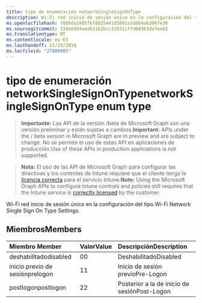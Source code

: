 ```yaml
---
title: tipo de enumeración networkSingleSignOnType
description: Wi-Fi red inicio de sesión único en la configuración del tipo.
ms.openlocfilehash: f880da2485fbf8825441d5891a3d664a63067e30
ms.sourcegitcommit: 334e84b4aed63162bcc31831cffd6d363dafee02
ms.translationtype: MT
ms.contentlocale: es-ES
ms.lasthandoff: 11/29/2018
ms.locfileid: "27089005"
---
```

# <a name="networksinglesignontype-enum-type"></a><span data-ttu-id="7f7da-103">tipo de enumeración networkSingleSignOnType</span><span class="sxs-lookup"><span data-stu-id="7f7da-103">networkSingleSignOnType enum type</span></span>

> <span data-ttu-id="7f7da-104">**Importante:** Las API de la versión /beta de Microsoft Graph son una versión preliminar y están sujetas a cambios.</span><span class="sxs-lookup"><span data-stu-id="7f7da-104">**Important:** APIs under the / beta version in Microsoft Graph are in preview and are subject to change.</span></span> <span data-ttu-id="7f7da-105">No se permite el uso de estas API en aplicaciones de producción.</span><span class="sxs-lookup"><span data-stu-id="7f7da-105">Use of these APIs in production applications is not supported.</span></span>

> <span data-ttu-id="7f7da-106">**Nota:** El uso de las API de Microsoft Graph para configurar las directivas y los controles de Intune requiere que el cliente tenga la [licencia correcta](https://go.microsoft.com/fwlink/?linkid=839381) para el servicio Intune.</span><span class="sxs-lookup"><span data-stu-id="7f7da-106">**Note:** Using the Microsoft Graph APIs to configure Intune controls and policies still requires that the Intune service is [correctly licensed](https://go.microsoft.com/fwlink/?linkid=839381) by the customer.</span></span>

<span data-ttu-id="7f7da-107">Wi-Fi red inicio de sesión único en la configuración del tipo.</span><span class="sxs-lookup"><span data-stu-id="7f7da-107">Wi-Fi Network Single Sign On Type Settings.</span></span>
## <a name="members"></a><span data-ttu-id="7f7da-108">Miembros</span><span class="sxs-lookup"><span data-stu-id="7f7da-108">Members</span></span>
|<span data-ttu-id="7f7da-109">Miembro	</span><span class="sxs-lookup"><span data-stu-id="7f7da-109">Member</span></span>|<span data-ttu-id="7f7da-110">Valor</span><span class="sxs-lookup"><span data-stu-id="7f7da-110">Value</span></span>|<span data-ttu-id="7f7da-111">Descripción</span><span class="sxs-lookup"><span data-stu-id="7f7da-111">Description</span></span>|
|:---|:---|:---|
|<span data-ttu-id="7f7da-112">deshabilitado</span><span class="sxs-lookup"><span data-stu-id="7f7da-112">disabled</span></span>|<span data-ttu-id="7f7da-113">0</span><span class="sxs-lookup"><span data-stu-id="7f7da-113">0</span></span>|<span data-ttu-id="7f7da-114">Deshabilitado</span><span class="sxs-lookup"><span data-stu-id="7f7da-114">Disabled</span></span>|
|<span data-ttu-id="7f7da-115">inicio previo de sesión</span><span class="sxs-lookup"><span data-stu-id="7f7da-115">prelogon</span></span>|<span data-ttu-id="7f7da-116">1</span><span class="sxs-lookup"><span data-stu-id="7f7da-116">1</span></span>|<span data-ttu-id="7f7da-117">Inicio de sesión previo</span><span class="sxs-lookup"><span data-stu-id="7f7da-117">Pre-Logon</span></span>|
|<span data-ttu-id="7f7da-118">postlogon</span><span class="sxs-lookup"><span data-stu-id="7f7da-118">postlogon</span></span>|<span data-ttu-id="7f7da-119">2</span><span class="sxs-lookup"><span data-stu-id="7f7da-119">2</span></span>|<span data-ttu-id="7f7da-120">Posterior a la de inicio de sesión</span><span class="sxs-lookup"><span data-stu-id="7f7da-120">Post-Logon</span></span>|





